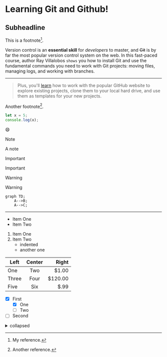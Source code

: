 Learning Git and Github!
========================
Subheadline
-----------

This is a footnote[^1].

Version control is an **essential skill** for _developers_ to master, and ~~Git~~ is by far the most popular version control system on the web. In this fast-paced course, author Ray Villalobos `shows` you how to install Git and use the fundamental commands you need to work with Git projects: moving files, managing logs, and working with branches.
***
> Plus, you'll [learn](https://linkedinlearning.com) how to work with the popular GitHub website to explore existing projects, clone them to your local hard drive, and use them as templates for your new projects.

 Another footnote[^2].

```js
let x = 5;
console.log(x);
```
😄

> [!NOTE]
> A note

> [!IMPORTANT]
> Important

> [!WARNING]
> Warning


```mermaid
graph TD;
    A-->B;
    A-->C;
```

***
- Item One
- Item Two

1. Item One
1. Item Two
   * indented
   * another one

| Left  | Center | Right   |
| ----  | :----: | ----:   |
| One   | Two    | $1.00   |
| Three | Four   | $120.00 |
| Five  | Six    | $.99    |

- [x] First
    - [x] One
    - [ ] Two
- [ ] Second

<details>
  <summary>collapsed</summary>
  
  # Header
  
  This the copy for the collapsed text.
</details>



[^1]: My reference.
[^2]: Another reference.
